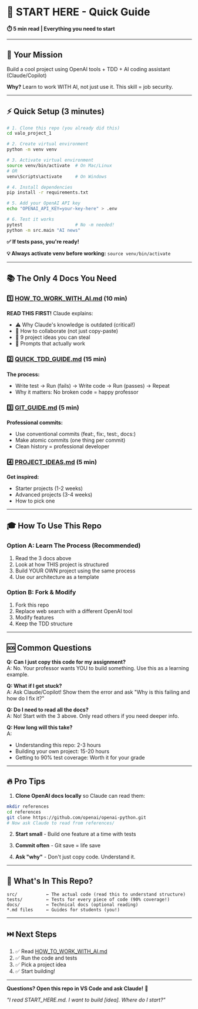 # 🚀 START HERE - Quick Guide

**⏱️ 5 min read | Everything you need to start**

---

## 🎯 Your Mission

Build a cool project using OpenAI tools + TDD + AI coding assistant (Claude/Copilot)

**Why?** Learn to work WITH AI, not just use it. This skill = job security.

---

## ⚡ Quick Setup (3 minutes)

```bash
# 1. Clone this repo (you already did this)
cd valo_project_1

# 2. Create virtual environment
python -m venv venv

# 3. Activate virtual environment
source venv/bin/activate  # On Mac/Linux
# OR
venv\Scripts\activate     # On Windows

# 4. Install dependencies
pip install -r requirements.txt

# 5. Add your OpenAI API key
echo "OPENAI_API_KEY=your-key-here" > .env

# 6. Test it works
pytest                    # No -m needed!
python -m src.main "AI news"
```

**✅ If tests pass, you're ready!**

**💡 Always activate venv before working:** `source venv/bin/activate`

---

## 📚 The Only 4 Docs You Need

### 1️⃣ **[HOW_TO_WORK_WITH_AI.md](HOW_TO_WORK_WITH_AI.md)** (10 min)
**READ THIS FIRST!** Claude explains:
- ⚠️ Why Claude's knowledge is outdated (critical!)
- 🤝 How to collaborate (not just copy-paste)
- 🎨 9 project ideas you can steal
- 💬 Prompts that actually work

### 2️⃣ **[QUICK_TDD_GUIDE.md](QUICK_TDD_GUIDE.md)** (15 min)
**The process:**
- Write test → Run (fails) → Write code → Run (passes) → Repeat
- Why it matters: No broken code = happy professor

### 3️⃣ **[GIT_GUIDE.md](GIT_GUIDE.md)** (5 min)
**Professional commits:**
- Use conventional commits (feat:, fix:, test:, docs:)
- Make atomic commits (one thing per commit)
- Clean history = professional developer

### 4️⃣ **[PROJECT_IDEAS.md](PROJECT_IDEAS.md)** (5 min)
**Get inspired:**
- Starter projects (1-2 weeks)
- Advanced projects (3-4 weeks)
- How to pick one

---

## 🎓 How To Use This Repo

### Option A: Learn The Process (Recommended)
1. Read the 3 docs above
2. Look at how THIS project is structured
3. Build YOUR OWN project using the same process
4. Use our architecture as a template

### Option B: Fork & Modify
1. Fork this repo
2. Replace web search with a different OpenAI tool
3. Modify features
4. Keep the TDD structure

---

## 🆘 Common Questions

**Q: Can I just copy this code for my assignment?**  
A: No. Your professor wants YOU to build something. Use this as a learning example.

**Q: What if I get stuck?**  
A: Ask Claude/Copilot! Show them the error and ask "Why is this failing and how do I fix it?"

**Q: Do I need to read all the docs?**  
A: No! Start with the 3 above. Only read others if you need deeper info.

**Q: How long will this take?**  
A: 
- Understanding this repo: 2-3 hours
- Building your own project: 15-20 hours
- Getting to 90% test coverage: Worth it for your grade

---

## 🔥 Pro Tips

1. **Clone OpenAI docs locally** so Claude can read them:
```bash
mkdir references
cd references
git clone https://github.com/openai/openai-python.git
# Now ask Claude to read from references/
```

2. **Start small** - Build one feature at a time with tests

3. **Commit often** - Git save = life save

4. **Ask "why"** - Don't just copy code. Understand it.

---

## 📁 What's In This Repo?

```
src/           ← The actual code (read this to understand structure)
tests/         ← Tests for every piece of code (90% coverage!)
docs/          ← Technical docs (optional reading)
*.md files     ← Guides for students (you!)
```

---

## ⏭️ Next Steps

1. ✅ Read [HOW_TO_WORK_WITH_AI.md](HOW_TO_WORK_WITH_AI.md)
2. ✅ Run the code and tests
3. ✅ Pick a project idea
4. ✅ Start building!

---

**Questions? Open this repo in VS Code and ask Claude!** 💬

*"I read START_HERE.md. I want to build [idea]. Where do I start?"*
